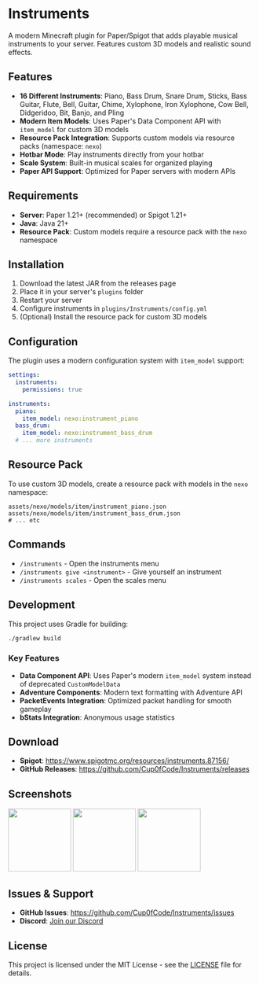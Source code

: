 # Instruments

A modern Minecraft plugin for Paper/Spigot that adds playable musical instruments to your server. Features custom 3D models and realistic sound effects.

## Features

- **16 Different Instruments**: Piano, Bass Drum, Snare Drum, Sticks, Bass Guitar, Flute, Bell, Guitar, Chime, Xylophone, Iron Xylophone, Cow Bell, Didgeridoo, Bit, Banjo, and Pling
- **Modern Item Models**: Uses Paper's Data Component API with `item_model` for custom 3D models
- **Resource Pack Integration**: Supports custom models via resource packs (namespace: `nexo`)
- **Hotbar Mode**: Play instruments directly from your hotbar
- **Scale System**: Built-in musical scales for organized playing
- **Paper API Support**: Optimized for Paper servers with modern APIs

## Requirements

- **Server**: Paper 1.21+ (recommended) or Spigot 1.21+
- **Java**: Java 21+
- **Resource Pack**: Custom models require a resource pack with the `nexo` namespace

## Installation

1. Download the latest JAR from the releases page
2. Place it in your server's `plugins` folder
3. Restart your server
4. Configure instruments in `plugins/Instruments/config.yml`
5. (Optional) Install the resource pack for custom 3D models

## Configuration

The plugin uses a modern configuration system with `item_model` support:

```yaml
settings:
  instruments:
    permissions: true

instruments:
  piano:
    item_model: nexo:instrument_piano
  bass_drum:
    item_model: nexo:instrument_bass_drum
  # ... more instruments
```

## Resource Pack

To use custom 3D models, create a resource pack with models in the `nexo` namespace:

```
assets/nexo/models/item/instrument_piano.json
assets/nexo/models/item/instrument_bass_drum.json
# ... etc
```

## Commands

- `/instruments` - Open the instruments menu
- `/instruments give <instrument>` - Give yourself an instrument
- `/instruments scales` - Open the scales menu

## Development

This project uses Gradle for building:

```bash
./gradlew build
```

### Key Features

- **Data Component API**: Uses Paper's modern `item_model` system instead of deprecated `CustomModelData`
- **Adventure Components**: Modern text formatting with Adventure API
- **PacketEvents Integration**: Optimized packet handling for smooth gameplay
- **bStats Integration**: Anonymous usage statistics

## Download

- **Spigot**: https://www.spigotmc.org/resources/instruments.87156/
- **GitHub Releases**: https://github.com/Cup0fCode/Instruments/releases

## Screenshots

<img src="https://i.imgur.com/bHaADDl.png" width="128">
<img src="https://i.imgur.com/aaBIVzW.png" width="128">
<img src="https://i.imgur.com/HGaBHQm.png" width="128">

## Issues & Support

- **GitHub Issues**: https://github.com/Cup0fCode/Instruments/issues
- **Discord**: [Join our Discord](https://discord.gg/your-discord-link)

## License

This project is licensed under the MIT License - see the [LICENSE](LICENSE) file for details.

